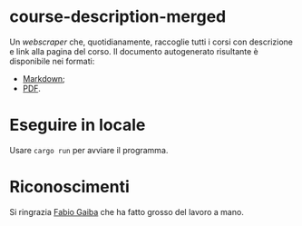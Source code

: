 # course-description-merged

Un _webscraper_ che, quotidianamente, raccoglie tutti i corsi con descrizione e
link alla pagina del corso. Il documento autogenerato risultante è disponibile
nei formati:

- [Markdown](csunibo.github.io/course-description-merged/description.md);
- [PDF](csunibo.github.io/course-description-merged/description.pdf).

# Eseguire in locale

Usare `cargo run` per avviare il programma.

# Riconoscimenti

Si ringrazia [Fabio Gaiba](https://github.com/faguccio) che ha fatto grosso del
lavoro a mano.
